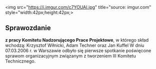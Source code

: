 
<img src="https://i.imgur.com/c7YOUAI.jpg" title="source: imgur.com" style="width:42px;height:42px;></a>

## Sprawozdanie

**z pracy Komitetu Nadzorującego Prace Projektowe**, w którego skład wchodzą: Krzysztof Wiłnicki, Adam Techner oraz Jan Kuffel
W dniu 07.03.2006 r. w Warszawie odbyło się pierwsze spotkanie poświęcone sprawom organizacyjnym związanym z tworzeniem III Komitetu Technicznego.
